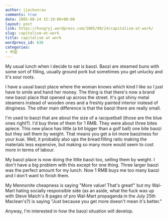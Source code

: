 ```yaml
---
author: jjackunrau
comments: true
date: 2005-08-24 15:19:00+00:00
layout: post
link: https://hungryj.wordpress.com/2005/08/24/capitalism-at-work/
slug: capitalism-at-work
title: capitalism at work
wordpress_id: 636
categories:
- 中国
---
```


My usual lunch when I decide to eat is baozi.  Baozi are steamed buns with some sort of filling, usually ground pork but sometimes you get unlucky and it's sour roots.
  

  
I have a usual baozi place where the woman knows which kind I like so I just have to smile and hand her money.  The thing is that there's now a brand new baozi place that opened up across the street.  It's got shiny metal steamers instead of wooden ones and a freshly painted interior instead of dinginess.  The other main difference is that the baozi there are really small.
  

  
I'm used to baozi that are about the size of a racquetball (those are the blue ones right?).  I'd buy three of them for 1 RMB.  They were about three bites apiece.  This new place has little (a bit bigger than a golf ball) one bite baozi but they sell them by weight.  That means you get a lot more baoziness for your kuai.  Well, it probably also ups the bread:filling ratio making the materials less expensive, but making so many more would seem to cost more in terms of labour.
  

  
My baozi place is now doing the little baozi too, selling them by weight.  I don't have a big problem with this except for one thing.  Three larger baozi was the perfect amount for my lunch.  Now 1 RMB buys me too many baozi and I don't want to finish them.  
  

  
My Mennonite cheapness is saying "More value!  That's great!" but my Wal-Mart hating socially responsible side (as an aside, what the fuck was up with Steve Maich's 8 pages of pro Wal-Mart propaganda in the July 25th Maclean's?) is saying "Just because you get more doesn't mean it's better."  
  

  
Anyway, I'm interested in how the baozi situation will develop.
